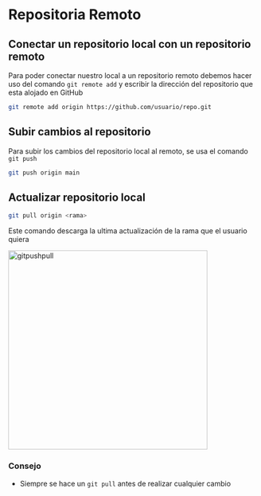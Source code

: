 # Repositoria Remoto
## Conectar un repositorio local con un repositorio remoto
Para poder conectar nuestro local a un repositorio remoto debemos hacer uso del comando `git remote add` y escribir la dirección del repositorio que esta alojado en GitHub 
```bash
git remote add origin https://github.com/usuario/repo.git
```

## Subir cambios al repositorio
Para subir los cambios del repositorio local al remoto, se usa el comando `git push`
```bash
git push origin main
```

## Actualizar repositorio local
```bash
git pull origin <rama>
```

Este comando descarga la ultima actualización de la rama que el usuario quiera

<p>
    <img src="Images/gitpushpull.jpg" alt="gitpushpull" width="400"/>
</p>

### Consejo
+ Siempre se hace un `git pull` antes de realizar cualquier cambio

